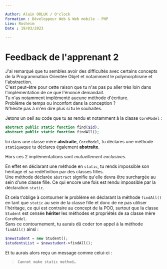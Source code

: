 ```yaml
---

Author: Alain ORLUK / O'clock  
Formation : Développeur Web & Web mobile - PHP 
Lieu: Rosheim
Date : 19/03/2023  

---
```

# **Feedback de l'apprenant 2**

J'ai remarqué que tu sembles avoir des difficultés avec certains concepts de la Programmation Orientée Objet et notamment le polymorphisme et l'abstraction.  
C'est peut-être pour cette raison que tu n'as pas pu aller très loin dans l'implémentation de ce que l'énoncé demandait.  
Tu n'as notamment implémenté aucune méthode d'écriture.  
Problème de temps ou inconfort dans la conception ?  
N'hésite pas à m'en dire plus si tu le souhaites.  

Jetons un oeil au code que tu as rendu et notamment à la classe `CoreModel` :  

```php
abstract public static function find($id);
abstract public static function findAll();
```

Ici dans une classe mère **abstraite**, `CoreModel`, tu déclares une méthode `statique`que tu déclares également **abstraite**.  

Hors ces 2 implémentations sont *mutuellement exclusives*.  

En effet en déclarant une méthode en `static`, tu rends impossible son héritage et sa redéfinition par des classes filles.  
Une méthode déclarée `abstract` signifie qu'elle devra être surchargée au sein d'une classe fille. Ce qui encore une fois est rendu impossible par la déclaration `static`.  

Et cela t'oblige à contourner le problème en déclarant la méthode `findAll()` en tant que `static` au sein de la classe fille et donc de ne pas utiliser l'héritage, ce qui est contraire au concept de la POO, surtout que la classe `Student` est censée **hériter** les méthodes et propriétés de sa classe mère `CoreModel`.  
Sans ce contournement, tu aurais dû coder ton appel à la méthode `findAll()` ainsi :  

```php
$newstudent = new Student();
$studentsList = $newstudent->findAll();
```

Et tu aurais alors reçu un message comme celui-ci :  
> `Cannot make static method…`
